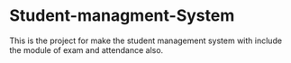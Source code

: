 # Student-managment-System
This is the project for make the student management system with include the module of exam and attendance also.
